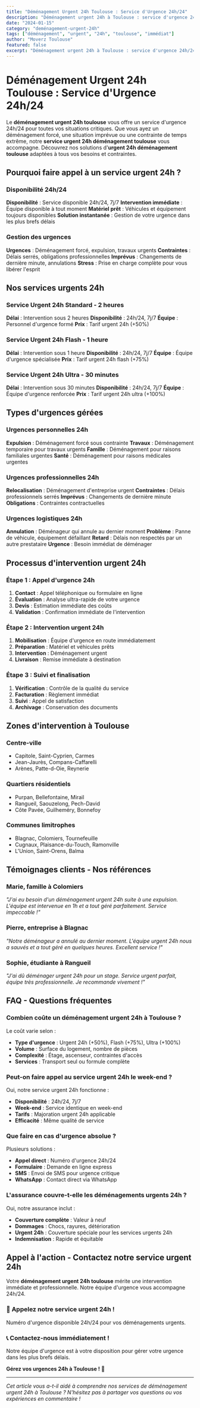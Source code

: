 ```yaml
---
title: "Déménagement Urgent 24h Toulouse : Service d'Urgence 24h/24"
description: "Déménagement urgent 24h à Toulouse : service d'urgence 24h/24. Intervention immédiate, équipe disponible, solution instantanée. Devis gratuit."
date: "2024-01-15"
category: "deménagement-urgent-24h"
tags: ["déménagement", "urgent", "24h", "toulouse", "immédiat"]
author: "Moverz Toulouse"
featured: false
excerpt: "Déménagement urgent 24h à Toulouse : service d'urgence 24h/24. Intervention immédiate, équipe disponible, solution instantanée."
---
```


# Déménagement Urgent 24h Toulouse : Service d'Urgence 24h/24

Le **déménagement urgent 24h toulouse** vous offre un service d'urgence 24h/24 pour toutes vos situations critiques. Que vous ayez un déménagement forcé, une situation imprévue ou une contrainte de temps extrême, notre **service urgent 24h déménagement toulouse** vous accompagne. Découvrez nos solutions d'**urgent 24h déménagement toulouse** adaptées à tous vos besoins et contraintes.

## Pourquoi faire appel à un service urgent 24h ?

### Disponibilité 24h/24

**Disponibilité** : Service disponible 24h/24, 7j/7
**Intervention immédiate** : Équipe disponible à tout moment
**Matériel prêt** : Véhicules et équipement toujours disponibles
**Solution instantanée** : Gestion de votre urgence dans les plus brefs délais

### Gestion des urgences

**Urgences** : Déménagement forcé, expulsion, travaux urgents
**Contraintes** : Délais serrés, obligations professionnelles
**Imprévus** : Changements de dernière minute, annulations
**Stress** : Prise en charge complète pour vous libérer l'esprit

## Nos services urgents 24h

### Service Urgent 24h Standard - 2 heures

**Délai** : Intervention sous 2 heures
**Disponibilité** : 24h/24, 7j/7
**Équipe** : Personnel d'urgence formé
**Prix** : Tarif urgent 24h (+50%)

### Service Urgent 24h Flash - 1 heure

**Délai** : Intervention sous 1 heure
**Disponibilité** : 24h/24, 7j/7
**Équipe** : Équipe d'urgence spécialisée
**Prix** : Tarif urgent 24h flash (+75%)

### Service Urgent 24h Ultra - 30 minutes

**Délai** : Intervention sous 30 minutes
**Disponibilité** : 24h/24, 7j/7
**Équipe** : Équipe d'urgence renforcée
**Prix** : Tarif urgent 24h ultra (+100%)

## Types d'urgences gérées

### Urgences personnelles 24h

**Expulsion** : Déménagement forcé sous contrainte
**Travaux** : Déménagement temporaire pour travaux urgents
**Famille** : Déménagement pour raisons familiales urgentes
**Santé** : Déménagement pour raisons médicales urgentes

### Urgences professionnelles 24h

**Relocalisation** : Déménagement d'entreprise urgent
**Contraintes** : Délais professionnels serrés
**Imprévus** : Changements de dernière minute
**Obligations** : Contraintes contractuelles

### Urgences logistiques 24h

**Annulation** : Déménageur qui annule au dernier moment
**Problème** : Panne de véhicule, équipement défaillant
**Retard** : Délais non respectés par un autre prestataire
**Urgence** : Besoin immédiat de déménager

## Processus d'intervention urgent 24h

### Étape 1 : Appel d'urgence 24h

1. **Contact** : Appel téléphonique ou formulaire en ligne
2. **Évaluation** : Analyse ultra-rapide de votre urgence
3. **Devis** : Estimation immédiate des coûts
4. **Validation** : Confirmation immédiate de l'intervention

### Étape 2 : Intervention urgent 24h

1. **Mobilisation** : Équipe d'urgence en route immédiatement
2. **Préparation** : Matériel et véhicules prêts
3. **Intervention** : Déménagement urgent
4. **Livraison** : Remise immédiate à destination

### Étape 3 : Suivi et finalisation

1. **Vérification** : Contrôle de la qualité du service
2. **Facturation** : Règlement immédiat
3. **Suivi** : Appel de satisfaction
4. **Archivage** : Conservation des documents

## Zones d'intervention à Toulouse

### Centre-ville
- Capitole, Saint-Cyprien, Carmes
- Jean-Jaurès, Compans-Caffarelli
- Arènes, Patte-d-Oie, Reynerie

### Quartiers résidentiels
- Purpan, Bellefontaine, Mirail
- Rangueil, Saouzelong, Pech-David
- Côte Pavée, Guilheméry, Bonnefoy

### Communes limitrophes
- Blagnac, Colomiers, Tournefeuille
- Cugnaux, Plaisance-du-Touch, Ramonville
- L'Union, Saint-Orens, Balma

## Témoignages clients - Nos références

### Marie, famille à Colomiers
*"J'ai eu besoin d'un déménagement urgent 24h suite à une expulsion. L'équipe est intervenue en 1h et a tout géré parfaitement. Service impeccable !"*

### Pierre, entreprise à Blagnac
*"Notre déménageur a annulé au dernier moment. L'équipe urgent 24h nous a sauvés et a tout géré en quelques heures. Excellent service !"*

### Sophie, étudiante à Rangueil
*"J'ai dû déménager urgent 24h pour un stage. Service urgent parfait, équipe très professionnelle. Je recommande vivement !"*

## FAQ - Questions fréquentes

### Combien coûte un déménagement urgent 24h à Toulouse ?

Le coût varie selon :
- **Type d'urgence** : Urgent 24h (+50%), Flash (+75%), Ultra (+100%)
- **Volume** : Surface du logement, nombre de pièces
- **Complexité** : Étage, ascenseur, contraintes d'accès
- **Services** : Transport seul ou formule complète

### Peut-on faire appel au service urgent 24h le week-end ?

Oui, notre service urgent 24h fonctionne :
- **Disponibilité** : 24h/24, 7j/7
- **Week-end** : Service identique en week-end
- **Tarifs** : Majoration urgent 24h applicable
- **Efficacité** : Même qualité de service

### Que faire en cas d'urgence absolue ?

Plusieurs solutions :
- **Appel direct** : Numéro d'urgence 24h/24
- **Formulaire** : Demande en ligne express
- **SMS** : Envoi de SMS pour urgence critique
- **WhatsApp** : Contact direct via WhatsApp

### L'assurance couvre-t-elle les déménagements urgents 24h ?

Oui, notre assurance inclut :
- **Couverture complète** : Valeur à neuf
- **Dommages** : Chocs, rayures, détérioration
- **Urgent 24h** : Couverture spéciale pour les services urgents 24h
- **Indemnisation** : Rapide et équitable

## Appel à l'action - Contactez notre service urgent 24h

Votre **déménagement urgent 24h toulouse** mérite une intervention immédiate et professionnelle. Notre équipe d'urgence vous accompagne 24h/24.

### 🚨 **Appelez notre service urgent 24h !**

Numéro d'urgence disponible 24h/24 pour vos déménagements urgents.

### 📞 **Contactez-nous immédiatement !**

Notre équipe d'urgence est à votre disposition pour gérer votre urgence dans les plus brefs délais.

**Gérez vos urgences 24h à Toulouse !** 🚚

---

*Cet article vous a-t-il aidé à comprendre nos services de déménagement urgent 24h à Toulouse ? N'hésitez pas à partager vos questions ou vos expériences en commentaire !*

